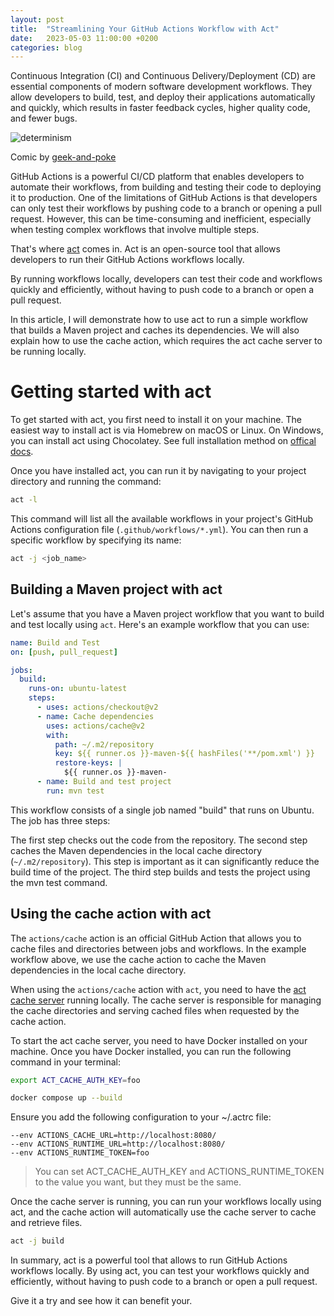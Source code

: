 ```yaml
---
layout: post
title:  "Streamlining Your GitHub Actions Workflow with Act"
date:   2023-05-03 11:00:00 +0200
categories: blog
---
```


Continuous Integration (CI) and Continuous Delivery/Deployment (CD) are essential components of modern software development workflows. They allow developers to build, test, and deploy their applications automatically and quickly, which results in faster feedback cycles, higher quality code, and fewer bugs.

![determinism]({{site.baseurl}}/assets/img/gh-workflow/determinism.png?style=centerme)

Comic by  [geek-and-poke](https://geek-and-poke.com/)

GitHub Actions is a powerful CI/CD platform that enables developers to automate their workflows, from building and testing their code to deploying it to production. One of the limitations of GitHub Actions is that developers can only test their workflows by pushing code to a branch or opening a pull request. However, this can be time-consuming and inefficient, especially when testing complex workflows that involve multiple steps.

That's where [act](https://github.com/nektos/act) comes in. Act is an open-source tool that allows developers to run their GitHub Actions workflows locally.

By running workflows locally, developers can test their code and workflows quickly and efficiently, without having to push code to a branch or open a pull request.

In this article, I will demonstrate how to use act to run a simple workflow that builds a Maven project and caches its dependencies. We will also explain how to use the cache action, which requires the act cache server to be running locally.

# Getting started with act

To get started with act, you first need to install it on your machine. The easiest way to install act is via Homebrew on macOS or Linux. On Windows, you can install act using Chocolatey. See full installation method on [offical docs](https://github.com/nektos/act#installation).

Once you have installed act, you can run it by navigating to your project directory and running the command:

``` bash
act -l
```

This command will list all the available workflows in your project's GitHub Actions configuration file (`.github/workflows/*.yml`). You can then run a specific workflow by specifying its name:

```bash
act -j <job_name>
```

## Building a Maven project with act

Let's assume that you have a Maven project workflow that you want to build and test locally using `act`. Here's an example workflow that you can use:

```yaml
name: Build and Test
on: [push, pull_request]

jobs:
  build:
    runs-on: ubuntu-latest
    steps:
      - uses: actions/checkout@v2
      - name: Cache dependencies
        uses: actions/cache@v2
        with:
          path: ~/.m2/repository
          key: ${{ runner.os }}-maven-${{ hashFiles('**/pom.xml') }}
          restore-keys: |
            ${{ runner.os }}-maven-
      - name: Build and test project
        run: mvn test
```
This workflow consists of a single job named "build" that runs on Ubuntu. The job has three steps:

The first step checks out the code from the repository.
The second step caches the Maven dependencies in the local cache directory (`~/.m2/repository`). This step is important as it can significantly reduce the build time of the project.
The third step builds and tests the project using the mvn test command.

## Using the cache action with act

The `actions/cache` action is an official GitHub Action that allows you to cache files and directories between jobs and workflows. In the example workflow above, we use the cache action to cache the Maven dependencies in the local cache directory.

When using the `actions/cache` action with `act`, you need to have the [act cache server](https://github.com/sp-ricard-valverde/github-act-cache-server) running locally. The cache server is responsible for managing the cache directories and serving cached files when requested by the cache action.

To start the act cache server, you need to have Docker installed on your machine. Once you have Docker installed, you can run the following command in your terminal:

```bash
export ACT_CACHE_AUTH_KEY=foo
```

```bash
docker compose up --build
```

Ensure you add the following configuration to your ~/.actrc file:

```
--env ACTIONS_CACHE_URL=http://localhost:8080/
--env ACTIONS_RUNTIME_URL=http://localhost:8080/
--env ACTIONS_RUNTIME_TOKEN=foo
```

>You can set ACT_CACHE_AUTH_KEY and ACTIONS_RUNTIME_TOKEN to the value you want, but they must be the same.

Once the cache server is running, you can run your workflows locally using act, and the cache action will automatically use the cache server to cache and retrieve files.

```bash
act -j build
```

In summary, act is a powerful tool that allows to run GitHub Actions workflows locally. By using act, you can test your workflows quickly and efficiently, without having to push code to a branch or open a pull request.

Give it a try and see how it can benefit your.
